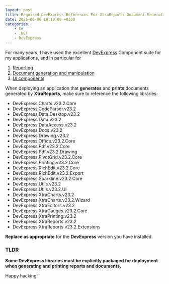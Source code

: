 ```yaml
---
layout: post
title: Required DevExpress References For XtraReports Document Generation And Printing
date: 2025-06-06 18:19:09 +0300
categories:
    - C#
    - .NET
    - DevExpress
---
```


For many years, I have used the excellent [DevExpress](https://www.devexpress.com/) Component suite for my applications, and in particular for

1. [Reporting](https://www.devexpress.com/subscriptions/reporting/)
2. [Document generation and manipulation](https://www.devexpress.com/products/net/office-file-api/)
3. [UI components](https://js.devexpress.com/)

When deploying an application that **generates** and **prints** documents generated by **XtraReports**, make sure to reference the following libraries:

- DevExpress.Charts.v23.2.Core
- DevExpress.CodeParser.v23.2
- DevExpress.Data.Desktop.v23.2
- DevExpress.Data.v23.2
- DevExpress.DataAccess.v23.2
- DevExpress.Docs.v23.2
- DevExpress.Drawing.v23.2
- DevExpress.Office.v23.2.Core
- DevExpress.Pdf.v23.2.Core
- DevExpress.Pdf.v23.2.Drawing
- DevExpress.PivotGrid.v23.2.Core
- DevExpress.Printing.v23.2.Core
- DevExpress.RichEdit.v23.2.Core
- DevExpress.RichEdit.v23.2.Export
- DevExpress.Sparkline.v23.2.Core
- DevExpress.Utils.v23.2
- DevExpress.Utils.v23.2.UI
- DevExpress.XtraCharts.v23.2
- DevExpress.XtraCharts.v23.2.Wizard
- DevExpress.XtraEditors.v23.2
- DevExpress.XtraGauges.v23.2.Core
- DevExpress.XtraPrinting.v23.2
- DevExpress.XtraReports.v23.2
- DevExpress.XtraReports.v23.2.Extensions

**Replace as appropriate** for the **DevExpress** version you have installed.

### TLDR

**Some DevExpress libraries must be explicitly packaged for deployment when generating and printing reports and documents.**

Happy hacking!
